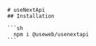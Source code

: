
        # useNextApi
        ## Installation

        ```sh
          npm i @useweb/usenextapi
        ```
        